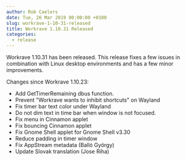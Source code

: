 ```yaml
---
author: Rob Caelers
date: Tue, 26 Mar 2019 00:00:00 +0100
slug: workrave-1-10-31-released
title: Workrave 1.10.31 Released
categories:
  - release
---
```

Workrave 1.10.31 has been released. This release fixes a few issues in
combination with Linux desktop environments and has a few minor improvements.

<!--more-->
Changes since Workrave 1.10.23:

- Add GetTimerRemaining dbus function.
- Prevent "Workrave wants to inhibit shortcuts" on Wayland
- Fix timer bar text color under Wayland
- Do not dim text in time bar when window is not focused.
- Fix menu in Cinnamon applet
- Fix bouncing Cinnamon applet
- Fix Gnome Shell applet for Gnome Shell v3.30
- Reduce padding in timer window
- Fix AppStream metadata (Balló György)
- Update Slovak translation (Jose Riha)
